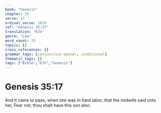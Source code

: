 ```yaml
---
book: "Genesis"
chapter: 35
verse: 17
ordinal_verse: 1029
ref: "Genesis 35:17"
translation: "KJV"
genre: "Law"
word_count: 25
topics: []
cross_references: []
grammar_tags: [conjunctive-opener, conditional]
thematic_tags: []
tags: ["Bible","KJV","Genesis"]
---
```


# Genesis 35:17

And it came to pass, when she was in hard labor, that the midwife said unto her, Fear not; thou shalt have this son also.
